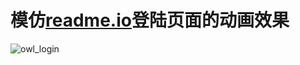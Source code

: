 # 模仿[readme.io](https://dash.readme.io/login)登陆页面的动画效果

![owl_login](https://github.com/binglingziyu/Android-LoginPage/raw/master/screenshot/owl_login.gif)
